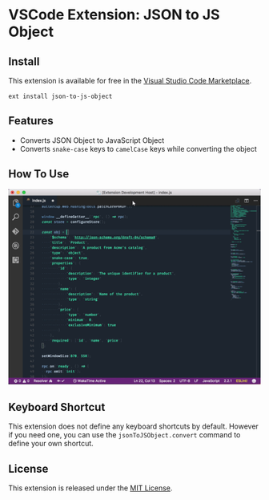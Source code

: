 # VSCode Extension: JSON to JS Object

## Install

This extension is available for free in the [Visual Studio Code Marketplace](https://marketplace.visualstudio.com/items?itemName=sallar.json-to-js-object).

```
ext install json-to-js-object
```

## Features

+ Converts JSON Object to JavaScript Object
+ Converts `snake-case` keys to `camelCase` keys while converting the object

## How To Use

![](preview.gif)

## Keyboard Shortcut

This extension does not define any keyboard shortcuts by default. However if you need one, you can use the `jsonToJSObject.convert` command to define your own shortcut.

## License

This extension is released under the [MIT License](LICENSE).
